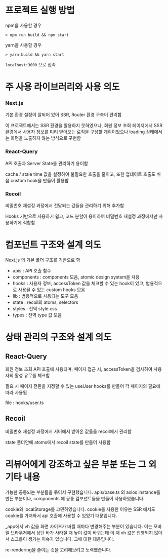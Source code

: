 # 프로젝트 실행 방법

npm을 사용할 경우

```
> npm run build && npm start
```

yarn을 사용할 경우

```
> yarn build && yarn start
```

`localhost:3000` 으로 접속

# 주 사용 라이브러리와 사용 의도

### Next.js

기본 환경 설정이 잘되어 있어 SSR, Router 환경 구축이 편리함

이 프로젝트에서는 SSR 환경을 활용하지 못하였으나, 회원 정보 조회 페이지에서 SSR 환경에서 사용자 정보를 미리 받아오는 로직을 구성할 계획이었으나 loading 상태에서는 화면을 노출하지 않는 방식으로 구현함

### React-Query

API 호출과 Server State를 관리하기 용이함

cache / stale time 값을 설정하여 불필요한 호출을 줄이고, 또한 업데이트 호출도 쉬움 custom hook을 만들어 활용함

### Recoil

비밀번호 재설정 과정에서 전달되는 값들을 관리하기 위해 추가함

Hooks 기반으로 사용하기 쉽고, 코드 분할이 용이하여 비밀번호 재설정 과정에서만 사용하기에 적합함

# 컴포넌트 구조와 설계 의도

Next.js 의 기본 폴더 구조를 기반으로 함

- apis : API 호출 함수
- components : components 모음, atomic design system을 차용
- hooks : 사용자 정보, accessToken 값을 체크할 수 있는 hook이 있고, 범용적으로 사용될 수 있는 custom hooks 모음
- lib : 범용적으로 사용되는 도구 모음
- state : recoil의 atoms, selectors
- styles : 전역 style css
- types : 전역 type 값 모음

# 상태 관리의 구조와 설계 의도

## React-Query

회원 정보 조회 API 호출에 사용되며, 페이지 접근 시, accessToken을 검사하여 사용자의 활성 유무를 체크함

필요 시 페이지 전환을 지정할 수 있는 useUser hooks를 만들어 각 페이지의 필요에 따라 사용됨

file : hooks/user.ts

## Recoil

비밀번호 재설정 과정에서 서버에서 받아온 값들을 recoil에서 관리함

state 폴더안에 atoms에서 recoil state를 만들어 사용함

# 리뷰어에게 강조하고 싶은 부분 또는 그 외 기타 내용

가능한 공통되는 부분들을 묶어서 구현했습니다. apis/base.ts 의 axios instance를 만든 부분이나, components 에 공통 컴포넌트들을 만들어 사용하였습니다.

cookie와 localStorage를 고민하였습니다. cookie를 사용한 이유는 SSR 에서도 cookie를 가져와서 api 호출에 사용할 수 있었기 때문입니다.

\_app에서 vh 값을 화면 사이즈가 바뀔 때마다 변경해주는 부분이 있습니다. 이는 모바일 브라우저에서 상단 바가 사라질 때 높이 값이 바뀌는데 이 때 vh 값은 반영되지 않아서 스크롤이 생기는 이슈가 있습니다. 그에 대한 대응입니다.

re-rendering을 줄이는 것을 고려해보려고 노력했습니다.
